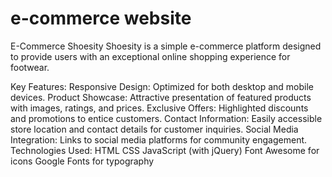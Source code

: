 # e-commerce website
E-Commerce Shoesity
Shoesity is a simple e-commerce platform designed to provide users with an exceptional online shopping experience for footwear. 

Key Features:
Responsive Design: Optimized for both desktop and mobile devices.
Product Showcase: Attractive presentation of featured products with images, ratings, and prices.
Exclusive Offers: Highlighted discounts and promotions to entice customers.
Contact Information: Easily accessible store location and contact details for customer inquiries.
Social Media Integration: Links to social media platforms for community engagement.
Technologies Used:
HTML
CSS
JavaScript (with jQuery)
Font Awesome for icons
Google Fonts for typography